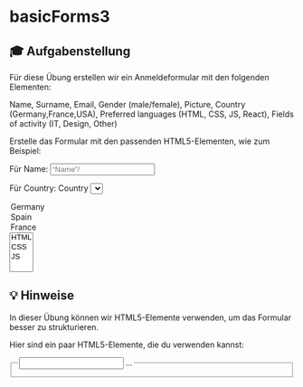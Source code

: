# basicForms3

## 🎓 Aufgabenstellung

Für diese Übung erstellen wir ein Anmeldeformular mit den folgenden Elementen:

Name, Surname, Email, Gender (male/female), Picture, Country (Germany,France,USA), Preferred languages (HTML, CSS, JS, React), Fields of activity (IT, Design, Other)


Erstelle das Formular mit den passenden HTML5-Elementen, wie zum Beispiel:

Für Name:
<input type=”text” placeholder=“Name”/>

Für Country:
<label>Country</label>
<select>
<option>Germany</option>
	<option>Spain</option>
	<option>France</option>
	</select>
	<select multiple="multiple">  -> Für mehrere elemente
<option>HTML</option>
	<option>CSS</option>
	<option>JS</option>
	</select>



## 💡 Hinweise


In dieser Übung können wir HTML5-Elemente verwenden, um das Formular besser zu strukturieren.

Hier sind ein paar HTML5-Elemente, die du verwenden kannst:

<form>
<fieldset>
<legend>
<label>
<input type="email" />
...
